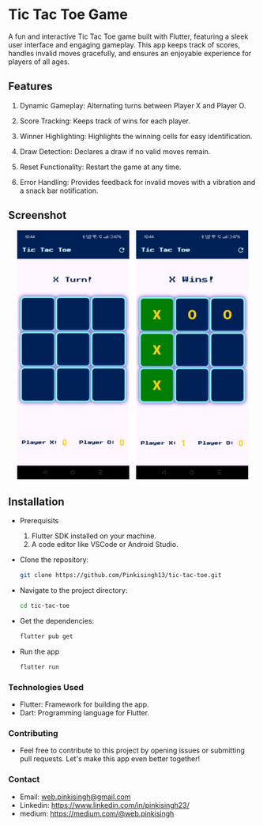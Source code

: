 # Tic Tac Toe Game

A fun and interactive Tic Tac Toe game built with Flutter, featuring a sleek user interface and engaging gameplay. This app keeps track of scores, handles invalid moves gracefully, and ensures an enjoyable experience for players of all ages.

## Features

1. Dynamic Gameplay: Alternating turns between Player X and Player O.

2. Score Tracking: Keeps track of wins for each player.

3. Winner Highlighting: Highlights the winning cells for easy identification.

4. Draw Detection: Declares a draw if no valid moves remain.

5. Reset Functionality: Restart the game at any time.

6. Error Handling: Provides feedback for invalid moves with a vibration and a snack bar notification.

## Screenshot
<div align = "center">
  <img src="assets/images/tic-tac-toe-image1.jpg" alt="Tic Tac Toe Screenshot 1" width="45%" style="margin-right: 10px;">
  <img src="assets/images/tic-tac-toe-image2.jpg" alt="Tic Tac Toe Screenshot 2" width="45%">
</div>

##  Installation
   * Prerequisits
      1. Flutter SDK installed on your machine.
      2. A code editor like VSCode or Android Studio.
    
   * Clone the repository: 
     ``` bash
     git clone https://github.com/Pinkisingh13/tic-tac-toe.git

   * Navigate to the project directory:
     ```bash
     cd tic-tac-toe
   * Get the dependencies:
     ``` bash
     flutter pub get
   * Run the app
     ``` bash
     flutter run
### Technologies Used
  * Flutter: Framework for building the app.
  * Dart: Programming language for Flutter.
### Contributing
  * Feel free to contribute to this project by opening issues or submitting pull requests. Let's make this app even better together!
### Contact
  * Email: <web.pinkisingh@gmail.com>
  * Linkedin: <https://www.linkedin.com/in/pinkisingh23/>
  * medium: <https://medium.com/@web.pinkisingh>


